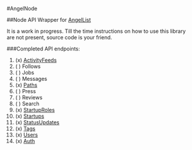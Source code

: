 #AngelNode

##Node API Wrapper for [AngelList]

It is a work in progress. Till the time instructions on how to use this library are not present, source code is your friend.

###Completed API endpoints:

1. (x)  [ActivityFeeds]
1. ( )  Follows
1. ( )  Jobs
1. ( )  Messages
1. (x)  [Paths]
1. ( )  Press
1. ( )  Reviews
1. ( )  Search
1. (x)  [StartupRoles]
1. (x)  [Startups]
1. (x)  [StatusUpdates]
1. (x)  [Tags]
1. (x)  [Users]
1. (x)  [Auth]

[AngelList]: https://angel.co
[Users]: https://angel.co/api/spec/users
[Auth]: https://angel.co/api/oauth/faq
[Tags]: https://angel.co/api/spec/tags
[StatusUpdates]: https://angel.co/api/spec/status_updates
[Startups]: https://angel.co/api/spec/startups
[StartupRoles]: https://angel.co/api/spec/startup_roles
[ActivityFeeds]: https://angel.co/api/spec/activity_feeds
[Paths]: https://angel.co/api/spec/paths